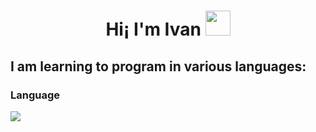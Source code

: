 <h1 align="center">Hi¡ I'm Ivan  <img src="https://em-content.zobj.net/source/animated-noto-color-emoji/356/waving-hand_1f44b.gif" width="40"></h1>

<h2> I am learning to program in various languages: </h2>

<h3>Language</h3>
<span>
<img src= "https://img.shields.io/badge/java-%23ED8B00.svg?style=for-the-badge&logo=openjdk&logoColor=white">
</span>
